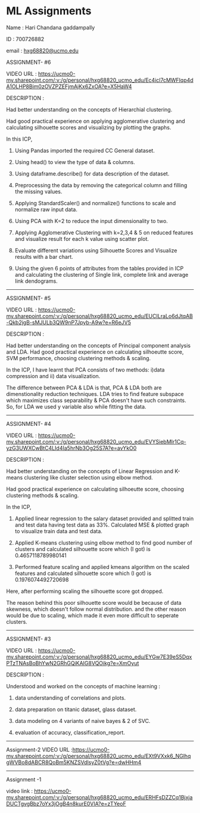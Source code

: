 # ML Assignments 


Name : Hari Chandana gaddampally


ID : 700726882


email : hxg68820@ucmo.edu


ASSIGNMENT- #6

VIDEO URL : https://ucmo0-my.sharepoint.com/:v:/g/personal/hxg68820_ucmo_edu/Ec4icl7cMWFIqp4dA1OLHP8Bim0zOVZPZEFjmAjKx6ZxOA?e=X5HaW4 


DESCRIPTION :

Had better understanding on the concepts of Hierarchial clustering.

Had good practical experience on applying agglomerative clustering and calculating silhouette scores and visualizing by plotting the graphs.

In this ICP,

1.	Using Pandas imported the required CC General dataset. 

2.	Using head() to view the type of data & columns.

3.	Using dataframe.describe() for data description of the dataset.

4.	Preprocessing the data by removing the categorical column and filling the missing values.

5.	Applying StandardScaler() and normalize() functions to scale and normalize raw input data.

6.	Using PCA with K=2 to reduce the input dimensionality to two.

7.	Applying Agglomerative Clustering with k=2,3,4 & 5 on reduced features and visualize result for each k value using scatter plot.

8.	Evaluate different variations using Silhouette Scores and Visualize results with a bar chart.

9. Using the given 6 points of attributes from the tables provided in ICP and calculating the clustering of Single link, complete link and average link dendograms.




-----------------------------------------------------------------------------------------------------------------------------------------------------------------------
ASSIGNMENT- #5

VIDEO URL : https://ucmo0-my.sharepoint.com/:v:/g/personal/hxg68820_ucmo_edu/EUCILraLo6dJtqAB-Qkb2jgB-sMJULb3QW9nP7Jpyb-A9w?e=R6eJV5


DESCRIPTION :

Had better understanding on the concepts of Principal component analysis and LDA.
Had good practical experience on calculating silhoeutte score, SVM performance, choosing clustering methods & scaling.

In the ICP,
I have learnt that PCA consists of two methods:
i)data compression and
ii) data visualization.

The difference between PCA & LDA is that, PCA & LDA both are dimenstionality reduction techniques. LDA tries to find feature subspace which maximizes class separability & PCA doesn't have such constraints. So, for LDA we used y variable also while fitting the data.


------------------------------------------------------------------------------------------------------------------------------------------------------------------
ASSIGNMENT- #4

VIDEO URL : https://ucmo0-my.sharepoint.com/:v:/g/personal/hxg68820_ucmo_edu/EVYSiebMIr1Cq-yzG3UWXCwBtC4LId4Ia5hrNb3Og25S7A?e=avYkO0

DESCRIPTION :

Had better understanding on the concepts of Linear Regression and K-means clustering like cluster selection using elbow method.

Had good practical experience on calculating silhoeutte score, choosing clustering methods & scaling.

In the ICP,

1. Applied linear regression to the salary dataset provided and splitted train and test data having test data as 33%.
Calculated MSE & plotted graph to visualize train data and test data.

2. Applied K-means clustering using elbow method to find good number of clusters and calculated silhouette score which (I got) is 0.4657118789980141

3. Performed feature scaling and applied kmeans algorithm on the scaled features and calculated silhouette score which (I got) is 0.1976074492720698

Here, after performing scaling the silhouette score got dropped. 

The reason behind this poor silhouette score would be because of data skewness, which doesn't follow normal distribution.
and the other reason would be due to scaling, which made it even more difficult to seperate clusters.

-----------------------------------------------------------------------------------------------------------------------------------------------------------------------

ASSIGNMENT- #3

 VIDEO URL : https://ucmo0-my.sharepoint.com/:v:/g/personal/hxg68820_ucmo_edu/EYGw7E39eS5DqxPTzTNAsBoBhYwN2GRhGQiKAIG8VQOikg?e=XmOyut
 
DESCRIPTION : 

Understood and worked on the concepts of  machine learning :

1. data understanding of correlations and plots.

2. data preparation on titanic dataset, glass dataset.

3. data modeling on 4 variants of naive bayes & 2 of SVC.

4. evaluation of accuracy, classification_report.

-----------------------------------------------------------------------------------------------------------------------------------------------------------------------

Assignment-2
 VIDEO URL :https://ucmo0-my.sharepoint.com/:v:/g/personal/hxg68820_ucmo_edu/EXt9VXxk6_NGlhqgWVBo8dABCR8QoBm5KNZSVdlsyZ0tVg?e=dwHHm4

-----------------------------------------------------------------------------------------------------------------------------------------------------------------------

Assignment -1

video link : https://ucmo0-my.sharepoint.com/:v:/g/personal/hxg68820_ucmo_edu/ERHFsDZZCq1BjxjaDUCTgvgBbz7oYx3jOgB4n8kurE0VIA?e=zTYeoF


